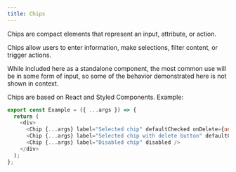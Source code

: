 ```yaml
---
title: Chips
---
```


Chips are compact elements that represent an input, attribute, or action.

Chips allow users to enter information, make selections, filter content, or trigger actions.

While included here as a standalone component, the most common use will be in some form of input, so some of the behavior demonstrated here is not shown in context.

Chips are based on React and Styled Components. Example:

```ts
export const Example = ({ ...args }) => {
  return (
    <div>
      <Chip {...args} label="Selected chip" defaultChecked onDelete={undefined} />
      <Chip {...args} label="Selected chip with delete button" defaultChecked />
      <Chip {...args} label="Disabled chip" disabled />
    </div>
  );
};
```
